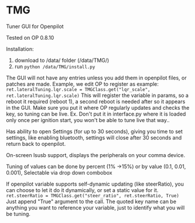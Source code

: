 # TMG
Tuner GUI for Openpilot

Tested on OP 0.8.10

Installation:
1) download to /data/ folder (/data/TMG/)
2) run ```python /data/TMG/install.py```

The GUI will not have any entries unless you add them in openpilot files, or patches are made. Example, we edit OP to register as example:
```ret.lateralTuning.lqr.scale = TMGClass.get("lqr_scale", ret.lateralTuning.lqr.scale)```
This will register the variable in params, so a reboot it required (reboot 1), a second reboot is needed after so it appears in the GUI.
Make sure you put it where OP regularly updates and checks the key, so tuning can be live. Ex. Don't put it in interface.py where it is loaded only once per ignition start, you won't be able to tune live that way.. 


Has ability to open Settings (for up to 30 seconds), giving you time to set settings, like enabling bluetooth, settings will close after 30 seconds and return back to openpilot.

On-screen lsusb support, displays the peripherals on your comma device.

Tuning of values can be done by percent (1% ->15%) or by value (0.1, 0.01, 0.001), Selectable via drop down combobox

If openpilot variable supports self-dynamic updating (like steerRatio), you can choose to let it do it dynamically, or set a static value for it.
```ret.steerRatio = TMGClass.get("steer_ratio", ret.steerRatio, True)``` Just append "True" argument to the call.
The quoted key name can be anything you want to reference your variable, just to identify what you will be tuning.
